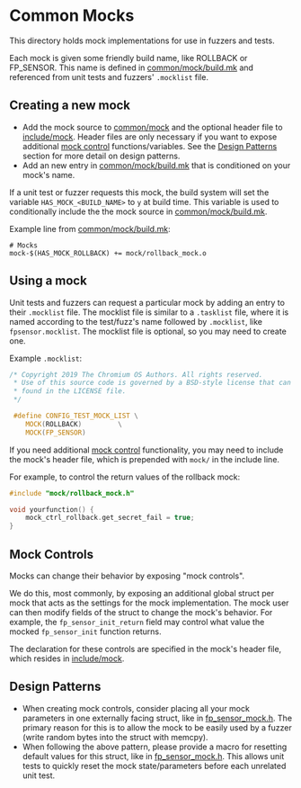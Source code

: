 # Common Mocks
This directory holds mock implementations for use in fuzzers and tests.

Each mock is given some friendly build name, like ROLLBACK or FP_SENSOR.
This name is defined in [common/mock/build.mk](build.mk) and referenced
from unit tests and fuzzers' `.mocklist` file.

## Creating a new mock

* Add the mock source to [common/mock](/common/mock) and the
  optional header file to [include/mock](/include/mock).
  Header files are only necessary if you want to expose additional
  [mock control](#mock-controls) functions/variables.
  See the [Design Patterns](#design-patterns) section
  for more detail on design patterns.
* Add an new entry in [common/mock/build.mk](build.mk)
  that is conditioned on your mock's name.

If a unit test or fuzzer requests this mock, the build system will
set the variable `HAS_MOCK_<BUILD_NAME>` to `y` at build time.
This variable is used to conditionally include the the mock source
in [common/mock/build.mk](build.mk).

Example line from [common/mock/build.mk](build.mk):

```make
# Mocks
mock-$(HAS_MOCK_ROLLBACK) += mock/rollback_mock.o
```

## Using a mock
Unit tests and fuzzers can request a particular mock by adding an entry to
their `.mocklist` file. The mocklist file is similar to a `.tasklist`
file, where it is named according to the test/fuzz's name followed by
`.mocklist`, like `fpsensor.mocklist`.
The mocklist file is optional, so you may need to create one.

Example `.mocklist`:

```c
/* Copyright 2019 The Chromium OS Authors. All rights reserved.
 * Use of this source code is governed by a BSD-style license that can be
 * found in the LICENSE file.
 */

 #define CONFIG_TEST_MOCK_LIST \
	MOCK(ROLLBACK)         \
	MOCK(FP_SENSOR)
```

If you need additional [mock control](#mock-controls) functionality,
you may need to include the mock's header file, which is prepended
with `mock/` in the include line.

For example, to control the return values of the rollback mock:

```c
#include "mock/rollback_mock.h"

void yourfunction() {
	mock_ctrl_rollback.get_secret_fail = true;
}
```

## Mock Controls
Mocks can change their behavior by exposing "mock controls".

We do this, most commonly, by exposing an additional global struct
per mock that acts as the settings for the mock implementation.
The mock user can then modify fields of the struct to change the mock's behavior.
For example, the `fp_sensor_init_return` field may control what value
the mocked `fp_sensor_init` function returns.

The declaration for these controls are specified in the mock's header file,
which resides in [include/mock](/include/mock).

## Design Patterns
* When creating mock controls, consider placing all your mock parameters in
  one externally facing struct, like in
  [fp_sensor_mock.h](/include/mock/fp_sensor_mock.h).
  The primary reason for this is to allow the mock to be easily used
  by a fuzzer (write random bytes into the struct with memcpy).
* When following the above pattern, please provide a macro for resetting
  default values for this struct, like in
  [fp_sensor_mock.h](/include/mock/fp_sensor_mock.h).
  This allows unit tests to quickly reset the mock state/parameters
  before each unrelated unit test.
